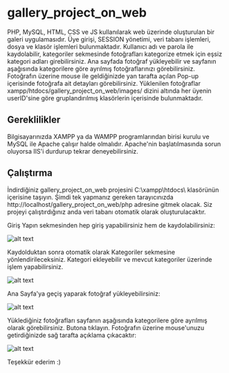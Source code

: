 # gallery_project_on_web
PHP, MySQL, HTML, CSS ve JS kullanılarak web üzerinde oluşturulan bir galeri uygulamasıdır. Üye girişi, SESSION yönetimi, veri tabanı işlemleri, dosya ve klasör işlemleri bulunmaktadır. Kullanıcı adı ve parola ile kaydolabilir, kategoriler sekmesinde fotoğrafları kategorize etmek için eşsiz kategori adları girebilirsiniz. Ana sayfada fotoğraf yükleyebilir ve sayfanın aşağısında kategorilere göre ayrılmış fotoğraflarınızı görebilirsiniz. Fotoğrafın üzerine mouse ile geldiğinizde yan tarafta açılan Pop-up içerisinde fotoğrafa ait detayları görebilirsiniz.
Yüklenilen fotoğraflar xampp/htdocs/gallery_project_on_web/images/ dizini altında her üyenin userID'sine göre gruplandırılmış klasörlerin içerisinde bulunmaktadır.

## Gereklilikler
Bilgisayarınızda XAMPP ya da WAMPP programlarından birisi kurulu ve MySQL ile Apache çalışır halde olmalıdır. Apache'nin başlatılmasında sorun oluyorsa IIS'i durdurup tekrar deneyebilirsiniz.  

## Çalıştırma
İndirdiğiniz gallery_project_on_web projesini C:\xampp\htdocs\ klasörünün içerisine taşıyın. Şimdi tek yapmanız gereken tarayıcınızda http://localhost/gallery_project_on_web/php adresine gitmek olacak. Siz projeyi çalıştırdığınız anda veri tabanı otomatik olarak oluşturulacaktır.

Giriş Yapın sekmesinden hep giriş yapabilirsiniz hem de kaydolabilirsiniz:

![alt text](https://github.com/acbr5/gallery_project_on_web/blob/master/images/login.JPG)

Kaydolduktan sonra otomatik olarak Kategoriler sekmesine yönlendirileceksiniz. Kategori ekleyebilir ve mevcut kategoriler üzerinde işlem yapabilirsiniz.

![alt text](https://github.com/acbr5/gallery_project_on_web/blob/master/images/categories.png)

Ana Sayfa'ya geçiş yaparak fotoğraf yükleyebilirsiniz:

![alt text](https://github.com/acbr5/gallery_project_on_web/blob/master/images/index.JPG)

Yüklediğiniz fotoğrafları sayfanın aşağısında kategorilere göre ayrılmış olarak görebilirsiniz. Butona tıklayın. Fotoğrafın üzerine mouse'unuzu getirdiğinizde sağ tarafta açıklama çıkacaktır:

![alt text](https://github.com/acbr5/gallery_project_on_web/blob/master/images/mouse_over.JPG)


Teşekkür ederim :)
